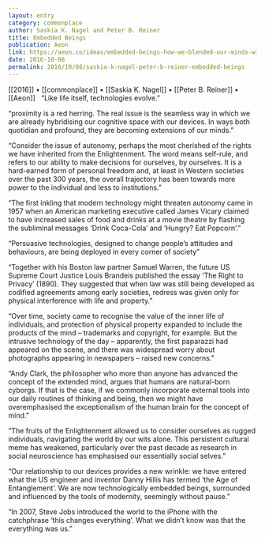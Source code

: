 ```yaml
---
layout: entry
category: commonplace
author: Saskia K. Nagel and Peter B. Reiner
title: Embedded Beings
publication: Aeon
link: https://aeon.co/ideas/embedded-beings-how-we-blended-our-minds-with-our-devices
date: 2016-10-08
permalink: 2016/10/08/saskia-k-nagel-peter-b-reiner-embedded-beings
---
```


[[2016]] • [[commonplace]] • [[Saskia K. Nagel]] • [[Peter B. Reiner]] • [[Aeon]]
 
“Like life itself, technologies evolve.”

“proximity is a red herring. The real issue is the seamless way in which we are already hybridising our cognitive space with our devices. In ways both quotidian and profound, they are becoming extensions of our minds.”

“Consider the issue of autonomy, perhaps the most cherished of the rights we have inherited from the Enlightenment. The word means self-rule, and refers to our ability to make decisions for ourselves, by ourselves. It is a hard-earned form of personal freedom and, at least in Western societies over the past 300 years, the overall trajectory has been towards more power to the individual and less to institutions.”

“The first inkling that modern technology might threaten autonomy came in 1957 when an American marketing executive called James Vicary claimed to have increased sales of food and drinks at a movie theatre by flashing the subliminal messages ‘Drink Coca-Cola’ and ‘Hungry? Eat Popcorn’.”

“Persuasive technologies, designed to change people’s attitudes and behaviours, are being deployed in every corner of society”

“Together with his Boston law partner Samuel Warren, the future US Supreme Court Justice Louis Brandeis published the essay ‘The Right to Privacy’ (1890). They suggested that when law was still being developed as codified agreements among early societies, redress was given only for physical interference with life and property.”

“Over time, society came to recognise the value of the inner life of individuals, and protection of physical property expanded to include the products of the mind – trademarks and copyright, for example. But the intrusive technology of the day – apparently, the first paparazzi had appeared on the scene, and there was widespread worry about photographs appearing in newspapers – raised new concerns.”

“Andy Clark, the philosopher who more than anyone has advanced the concept of the extended mind, argues that humans are natural-born cyborgs. If that is the case, if we commonly incorporate external tools into our daily routines of thinking and being, then we might have overemphasised the exceptionalism of the human brain for the concept of mind.”

“The fruits of the Enlightenment allowed us to consider ourselves as rugged individuals, navigating the world by our wits alone. This persistent cultural meme has weakened, particularly over the past decade as research in social neuroscience has emphasised our essentially social selves.”

“Our relationship to our devices provides a new wrinkle: we have entered what the US engineer and inventor Danny Hillis has termed ‘the Age of Entanglement’. We are now technologically embedded beings, surrounded and influenced by the tools of modernity, seemingly without pause.”

“In 2007, Steve Jobs introduced the world to the iPhone with the catchphrase ‘this changes everything’. What we didn’t know was that the everything was us.”

